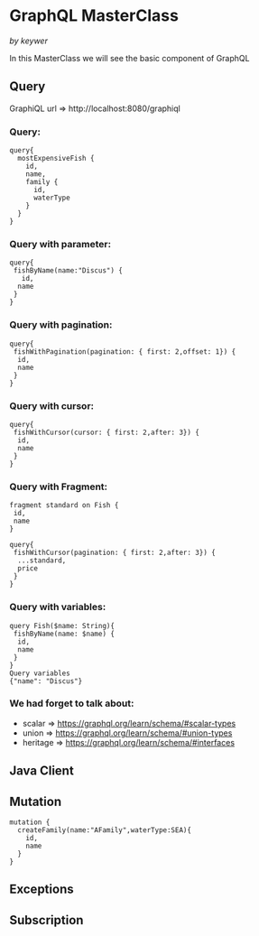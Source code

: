 # GraphQL MasterClass 
*by keywer*

In this MasterClass we will see the basic component of GraphQL

## Query
GraphiQL url => http://localhost:8080/graphiql

### Query:  
```
query{
  mostExpensiveFish {
    id,
    name,
    family {
      id,
      waterType
    }
  }
}
```

### Query with parameter:  
```
query{
 fishByName(name:"Discus") {
   id,
  name
 }
}
```

### Query with pagination:
```
query{
 fishWithPagination(pagination: { first: 2,offset: 1}) {
  id,
  name
 }
}
```

### Query with cursor:
```
query{
 fishWithCursor(cursor: { first: 2,after: 3}) {
  id,
  name
 }
}
```

### Query with Fragment:
```
fragment standard on Fish {
 id,
 name
}

query{
 fishWithCursor(pagination: { first: 2,after: 3}) {
  ...standard,
  price
 }
}
```
### Query with variables:
```
query Fish($name: String){
 fishByName(name: $name) {
  id,
  name
 }
}
Query variables
{"name": "Discus"}
```

### We had forget to talk about:
 - scalar => https://graphql.org/learn/schema/#scalar-types
 - union => https://graphql.org/learn/schema/#union-types
 - heritage => https://graphql.org/learn/schema/#interfaces

## Java Client
## Mutation
``` 
mutation {
  createFamily(name:"AFamily",waterType:SEA){
    id,
    name
  }
}
```
## Exceptions
## Subscription

